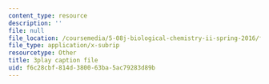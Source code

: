 ```yaml
---
content_type: resource
description: ''
file: null
file_location: /coursemedia/5-08j-biological-chemistry-ii-spring-2016/f6c28cbf814d380063ba5ac79283d89b_aCdDB6AsnSY.srt
file_type: application/x-subrip
resourcetype: Other
title: 3play caption file
uid: f6c28cbf-814d-3800-63ba-5ac79283d89b
---
```

